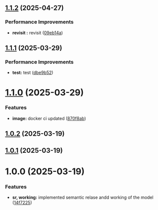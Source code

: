 ## [1.1.2](https://github.com/leocodeio-chatpilot/chatpilot-py-m/compare/v1.1.1...v1.1.2) (2025-04-27)


### Performance Improvements

* **revisit :** revisit ([09eb14a](https://github.com/leocodeio-chatpilot/chatpilot-py-m/commit/09eb14a6598193bc9fa60cd0e600af0902a5ace4))

## [1.1.1](https://github.com/leocodeio-chatpilot/chatpilot-py-m/compare/v1.1.0...v1.1.1) (2025-03-29)


### Performance Improvements

* **test:** test ([dbe9b52](https://github.com/leocodeio-chatpilot/chatpilot-py-m/commit/dbe9b52104a8293cb197eb0bab4112b9f68417b6))

# [1.1.0](https://github.com/leocodeio-chatpilot/chatpilot-py-m/compare/v1.0.2...v1.1.0) (2025-03-29)


### Features

* **image:** docker ci updated ([870f8ab](https://github.com/leocodeio-chatpilot/chatpilot-py-m/commit/870f8ab461bb4a51cd97738ea32cf16cfa3446c3))

## [1.0.2](https://github.com/leocodeio-chatpilot/chatpilot-py-m/compare/v1.0.1...v1.0.2) (2025-03-19)

## [1.0.1](https://github.com/leocodeio-chatpilot/chatpilot-py-m/compare/v1.0.0...v1.0.1) (2025-03-19)

# 1.0.0 (2025-03-19)


### Features

* **sr, working:** implemented semantic relase andd working of the model ([14f7225](https://github.com/leocodeio-chatpilot/chatpilot-py-m/commit/14f72255dcc779b2d82cc5dbae97043426bf991e))

